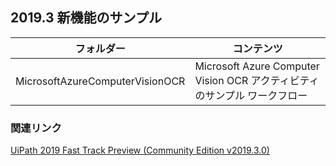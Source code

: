 ## 2019.3 新機能のサンプル

| フォルダー | コンテンツ |
| --- | --- |
| MicrosoftAzureComputerVisionOCR | Microsoft Azure Computer Vision OCR アクティビティのサンプル ワークフロー |

### 関連リンク
[UiPath 2019 Fast Track Preview (Community Edition v2019.3.0)](https://forum.uipath.com/t/uipath-2019-fast-track-preview-community-edition-v2019-3-0/103602)